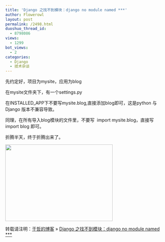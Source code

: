 ```yaml
---
title: 'Django 之找不到模块：django no module named ***'
author: Flowerowl
layout: post
permalink: /2498.html
duoshuo_thread_id:
  - 8798086
views:
  - 1299
bot_views:
  - 2
categories:
  - Django
  - 技术杂谈
---
```

先约定好，项目为mysite，应用为blog

在mysite文件夹下，有一个settings.py

在INSTALLED_APP下不要写mysite.blog,直接添加blog即可，这是python 与 Django 版本不兼容导致。

同理，在所有导入blog模块的文件里，不要写  import mysite.blog，直接写import blog 即可。

折腾半天，终于折腾出来了。

[<img class="alignnone size-full wp-image-2499" title="django" src="http://lazynight.me/wp-content/uploads/2012/09/django.png" alt="" width="338" height="242" />][1]

转载请注明：[于哲的博客][2] &raquo; [Django 之找不到模块：django no module named \***][3]

 [1]: http://lazynight.me/wp-content/uploads/2012/09/django.png
 [2]: http://lazynight.me
 [3]: http://lazynight.me/2498.html